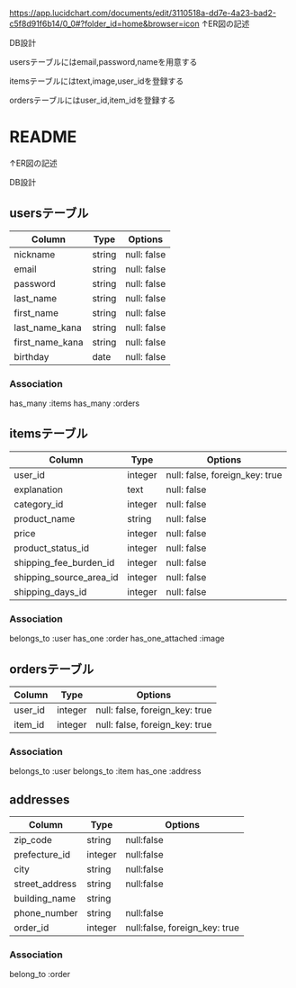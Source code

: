 https://app.lucidchart.com/documents/edit/3110518a-dd7e-4a23-bad2-c5f8d91f6b14/0_0#?folder_id=home&browser=icon
↑ER図の記述

DB設計

usersテーブルにはemail,password,nameを用意する

itemsテーブルにはtext,image,user_idを登録する

ordersテーブルにはuser_id,item_idを登録する


# README


↑ER図の記述

DB設計

## usersテーブル

| Column   | Type   | Options |
| -----    | ----   | ------- |
| nickname | string | null: false |
| email    | string | null: false |
| password | string | null: false | 
| last_name | string | null: false |
| first_name | string | null: false |
| last_name_kana | string | null: false |
| first_name_kana | string | null: false |
| birthday        | date    | null: false |

### Association

has_many :items
has_many :orders

## itemsテーブル

|Column             |Type     |Options|
|-------------------|---------|-------|
|user_id            | integer | null: false, foreign_key: true |
|explanation        | text    | null: false |
|category_id        | integer | null: false |
|product_name       | string  | null: false |
|price              | integer | null: false |
|product_status_id  | integer | null: false |
|shipping_fee_burden_id| integer | null: false |
|shipping_source_area_id| integer | null: false |
|shipping_days_id      | integer | null: false |


### Association

belongs_to :user
has_one :order
has_one_attached :image

## ordersテーブル

|Column |Type   |Options|
|-------|-------|-------|
|user_id|integer|null: false, foreign_key: true|
|item_id|integer|null: false, foreign_key: true|

### Association
belongs_to :user
belongs_to :item
has_one :address

## addresses
|Column        | Type        |Options|
|--------------|-------------|-------|
|zip_code      | string      |null:false|
|prefecture_id | integer     |null:false|
|city          | string      |null:false|
|street_address| string      |null:false|
|building_name | string      |          |
|phone_number  | string      |null:false|
|order_id      |integer      |null:false, foreign_key: true|

### Association
belong_to :order